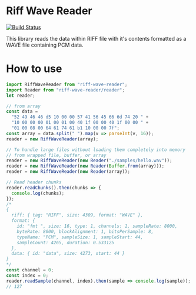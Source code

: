 # Riff Wave Reader

[![Build Status](https://travis-ci.org/lewismoten/riff-wave-reader.svg?branch=master)](https://travis-ci.org/lewismoten/riff-wave-reader)

This library reads the data within RIFF file with it's contents formatted as a WAVE file containing PCM data.

# How to use

```javascript
import RiffWaveReader from "riff-wave-reader";
import Reader from "riff-wave-reader/reader";
let reader;

// from array
const data =
  "52 49 46 46 d5 10 00 00 57 41 56 45 66 6d 74 20 " +
  "10 00 00 00 01 00 01 00 40 1f 00 00 40 1f 00 00 " +
  "01 00 08 00 64 61 74 61 b1 10 00 00 7f";
const array = data.split(" ").map(v => parseInt(v, 16));
reader = new RiffWaveReader(array);

// To handle large files without loading them completely into memory
// from wrapped file, buffer, or array
reader = new RiffWaveReader(new Reader("./samples/hello.wav"));
reader = new RiffWaveReader(new Reader(Buffer.from(array)));
reader = new RiffWaveReader(new Reader(array));

// Read header chunks
reader.readChunks().then(chunks => {
  console.log(chunks);
});
/*
{
  riff: { tag: "RIFF", size: 4309, format: "WAVE" },
  format: {
    id: "fmt ", size: 16, type: 1, channels: 1, sampleRate: 8000,
    byteRate: 8000, blockAlignment: 1, bitsPerSample: 8,
    typeName: "PCM", sampleSize: 1, sampleStart: 44,
    sampleCount: 4265, duration: 0.533125
  },
  data: { id: "data", size: 4273, start: 44 }
}
*/
const channel = 0;
const index = 0;
reader.readSample(channel, index).then(sample => console.log(sample));
// 127
```

